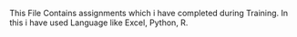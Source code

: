 This File Contains assignments which i have completed during Training. In this i have used Language like Excel, Python, R.
